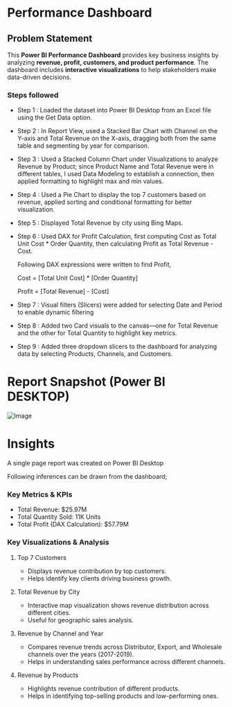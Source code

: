 # Performance Dashboard

## Problem Statement

This **Power BI Performance Dashboard** provides key business insights by analyzing **revenue, profit, customers, and product performance**. The dashboard includes **interactive visualizations** to help stakeholders make data-driven decisions.  


### Steps followed 

- Step 1 : Loaded the dataset into Power BI Desktop from an Excel file using the Get Data option.
- Step 2 : In Report View, used a Stacked Bar Chart with Channel on the Y-axis and Total Revenue on the X-axis, dragging both from the same table and segmenting by year for comparison.
- Step 3 : Used a Stacked Column Chart under Visualizations to analyze Revenue by Product; since Product Name and Total Revenue were in different tables, I used Data Modeling to establish a connection, then applied formatting to highlight max and min values.
- Step 4 : Used a Pie Chart to display the top 7 customers based on revenue, applied sorting and conditional formatting for better visualization.
- Step 5 : Displayed Total Revenue by city using Bing Maps.
- Step 6 : Used DAX for Profit Calculation, first computing Cost as Total Unit Cost * Order Quantity, then calculating Profit as Total Revenue - Cost. 

  Following DAX expressions were written to find Profit,

     Cost = [Total Unit Cost] * [Order Quantity]
     
     Profit = [Total Revenue] - [Cost]

- Step 7 : Visual filters (Slicers) were added for selecting Date and Period to enable dynamic filtering 
- Step 8 : Added two Card visuals to the canvas—one for Total Revenue and the other for Total Quantity to highlight key metrics.
- Step 9 : Added three dropdown slicers to the dashboard for analyzing data by selecting Products, Channels, and Customers.

 
 # Report Snapshot (Power BI DESKTOP)

 ![Image](https://github.com/user-attachments/assets/c7402541-7f20-4369-8243-8b63f5d0e08d)

# Insights

A single page report was created on Power BI Desktop

Following inferences can be drawn from the dashboard;

###  Key Metrics & KPIs 
- Total Revenue: $25.97M  
- Total Quantity Sold: 11K Units  
- Total Profit (DAX Calculation): $57.79M  

### Key Visualizations & Analysis 
1. Top 7 Customers
   - Displays revenue contribution by top customers.  
   - Helps identify key clients driving business growth.  

2. Total Revenue by City 
   - Interactive map visualization shows revenue distribution across different cities.  
   - Useful for geographic sales analysis.  

3. Revenue by Channel and Year
   - Compares revenue trends across Distributor, Export, and Wholesale channels over the years (2017-2019).  
   - Helps in understanding sales performance across different channels.  

4. Revenue by Products  
   - Highlights revenue contribution of different products.  
   - Helps in identifying top-selling products and low-performing ones. 

